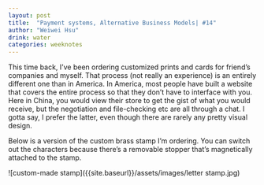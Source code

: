 ```yaml
---
layout: post
title:  "Payment systems, Alternative Business Models| #14"
author: "Weiwei Hsu"
drink: water
categories: weeknotes
---
```

This time back, I’ve been ordering customized prints and cards for friend’s companies and myself. That process (not really an experience) is an entirely different one than in America. In America, most people have built a website that covers the entire process so that they don’t have to interface with you. Here in China, you would view their store to get the gist of what you would receive, but the negotiation and file-checking etc are all through a chat. I gotta say, I prefer the latter, even though there are rarely any pretty visual design.

Below is a version of the custom brass stamp I’m ordering. You can switch out the characters because there’s a removable stopper that’s magnetically attached to the stamp.

![custom-made stamp]({{site.baseurl}}/assets/images/letter stamp.jpg)
